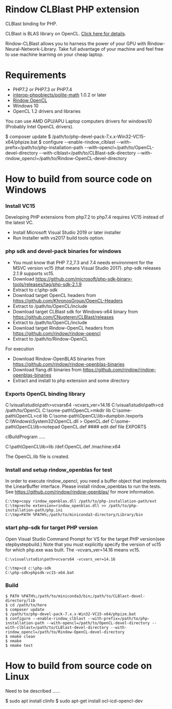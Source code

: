 Rindow CLBlast PHP extension
============================
CLBlast binding for PHP.

CLBlast is BLAS library on OpenCL. [Click here for details](https://github.com/CNugteren/CLBlast).

Rindow-CLBlast allows you to harness the power of your GPU with Rindow-Neural-Network-Library. Take full advantage of your machine and feel free to use machine learning on your cheap laptop.

Requirements
============

- PHP7.2 or PHP7.3 or PHP7.4
- [interop-phpobjects/polite-math](https://github.com/interop-phpobjects/polite-math) 1.0.2 or later
- [Rindow OpenCL](https://github.com/rindow/rindow-opencl)
- Windows 10
- OpenCL 1.2 drivers and libraries

You can use AMD GPU/APU Laptop computers drivers for windows10
(Probably Intel OpenCL drivers).

$ composer update
$ /path/to/php-devel-pack-7.x.x-Win32-VC15-x64/phpize.bat
$ configure --enable-rindow_clblast --with-prefix=/path/to/php-installation-path --with-opencl=/path/to/OpenCL-devel-directory --with-clblast=/path/to/CLBlast-sdk-directory --with-rindow_opencl=/path/to/Rindow-OpenCL-devel-directory

How to build from source code on Windows
========================================

### Install VC15
Developing PHP extensions from php7.2 to php7.4 requires VC15 instead of the latest VC.

- Install Microsoft Visual Studio 2019 or later installer
- Run Installer with vs2017 build tools option.

### php sdk and devel-pack binaries for windows

- You must know that PHP 7.2,7.3 and 7.4 needs environment for the MSVC version vc15 (that means Visual Studio 2017). php-sdk releases 2.1.9 supports vc15.
- Download https://github.com/microsoft/php-sdk-binary-tools/releases/tag/php-sdk-2.1.9
- Extract to c:\php-sdk
- Download target OpenCL headers from https://github.com/KhronosGroup/OpenCL-Headers
- Extract to /path/to/OpenCL/include
- Download target CLBlast sdk for Windows-x64 binary from https://github.com/CNugteren/CLBlast/releases
- Extract to /path/to/OpenCL/include
- Download target Rindow-OpenCL headers from https://github.com/rindow/rindow-opencl
- Extract to /path/to/Rindow-OpenCL

For execution
- Download Rindow-OpenBLAS binaries from https://github.com/rindow/rindow-openblas-binaries
- Download flang.dll binaries from https://github.com/rindow/rindow-openblas-binaries
- Extract and install to php extension and some directory

### Exports OpenCL binding library
C:\visual\studio\path>vcvars64 -vcvars_ver=14.16
C:\visual\studio\path>cd /path/to/OpenCL
C:\some-path\OpenCL>mkdir lib
C:\some-path\OpenCL>cd lib
C:\some-path\OpenCL\lib>dumpbin /exports C:\Windows\System32\OpenCL.dll > OpenCL.def
C:\some-path\OpenCL\lib>notepad OpenCL.def                     #### edit def file
EXPORTS

clBuildProgram
.....

C:\path\OpenCL\lib>lib /def:OpenCL.def /machine:x64

The OpenCL.lib file is created.

### Install and setup rindow_openblas for test

In order to execute rindow_opencl, you need a buffer object that implements the LinearBuffer interface. Please install rindow_openblas to run the tests.
See https://github.com/rindow/rindow-openblas/ for more information.

```shell
C:\tmp>copy rindow_openblas.dll /path/to/php-installation-path/ext
C:\tmp>echo extension=rindow_openblas.dll >> /path/to/php-installation-path/php.ini
C:\tmp>PATH %PATH%;/path/to/miniconda3-directory/Library/bin
```

### start php-sdk for target PHP version

Open Visual Studio Command Prompt for VS for the target PHP version(see stepbystepbuild.)
Note that you must explicitly specify the version of vc15 for which php.exe was built.
The -vcvars_ver=14.16 means vc15.

```shell
C:\visual\studio\path>vcvars64 -vcvars_ver=14.16

C:\tmp>cd c:\php-sdk
C:\php-sdk>phpsdk-vc15-x64.bat
```

### Build

```shell
$ PATH %PATH%;/path/to/miniconda3/bin;/path/to/CLBlast-devel-directory/lib
$ cd /path/to/here
$ composer update
$ /path/to/php-devel-pack-7.x.x-Win32-VC15-x64/phpize.bat
$ configure --enable-rindow_clblast --with-prefix=/path/to/php-installation-path --with-opencl=/path/to/OpenCL-devel-directory --with-clblast=/path/to/CLBlast-devel-directory --with-rindow_opencl=/path/to/Rindow-OpenCL-devel-directory
$ nmake clean
$ nmake
$ nmake test
```

How to build from source code on Linux
========================================
Need to be described ......  

$ sudo apt install clinfo
$ sudo apt-get install ocl-icd-opencl-dev
